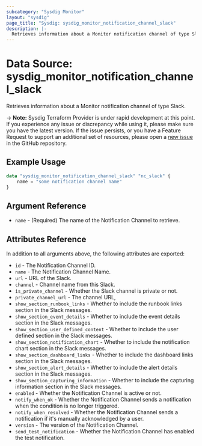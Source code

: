 ```yaml
---
subcategory: "Sysdig Monitor"
layout: "sysdig"
page_title: "Sysdig: sysdig_monitor_notification_channel_slack"
description: |-
  Retrieves information about a Monitor notification channel of type Slack
---
```


# Data Source: sysdig_monitor_notification_channel_slack

Retrieves information about a Monitor notification channel of type Slack.

-> **Note:** Sysdig Terraform Provider is under rapid development at this point. If you experience any issue or discrepancy while using it, please make sure you have the latest version. If the issue persists, or you have a Feature Request to support an additional set of resources, please open a [new issue](https://github.com/sysdiglabs/terraform-provider-sysdig/issues/new) in the GitHub repository.

## Example Usage

```terraform
data "sysdig_monitor_notification_channel_slack" "nc_slack" {
	name = "some notification channel name"
}
```

## Argument Reference

* `name` - (Required) The name of the Notification Channel to retrieve.

## Attributes Reference

In addition to all arguments above, the following attributes are exported:

* `id` - The Notification Channel ID.
* `name` - The Notification Channel Name.
* `url` - URL of the Slack.
* `channel` - Channel name from this Slack.
* `is_private_channel` - Whether the Slack channel is private or not.
* `private_channel_url` - The channel URL,
* `show_section_runbook_links` - Whether to include the runbook links section in the Slack messages.
* `show_section_event_details` - Whether to include the event details section in the Slack messages.
* `show_section_user_defined_content` - Whether to include the user defined section in the Slack messages.
* `show_section_notification_chart` - Whether to include the notification chart section in the Slack messages.
* `show_section_dashboard_links` - Whether to include the dashboard links section in the Slack messages.
* `show_section_alert_details` - Whether to include the alert details section in the Slack messages.
* `show_section_capturing_information` - Whether to include the capturing information section in the Slack messages.
* `enabled` - Whether the Notification Channel is active or not.
* `notify_when_ok` - Whether the Notification Channel sends a notification when the condition is no longer triggered.
* `notify_when_resolved` - Whether the Notification Channel sends a notification if it's manually acknowledged by a
  user.
* `version` - The version of the Notification Channel.
* `send_test_notification` - Whether the Notification Channel has enabled the test notification.
